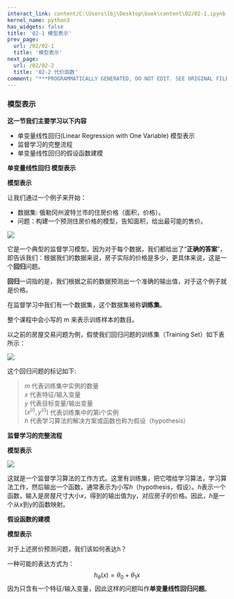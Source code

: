 ```yaml
---
interact_link: content/C:\Users\lbj\Desktop\book\content\02/02-1.ipynb
kernel_name: python3
has_widgets: false
title: '02-1 模型表示'
prev_page:
  url: /02/02-1
  title: '模型表示'
next_page:
  url: /02/02-2
  title: '02-2 代价函数'
comment: "***PROGRAMMATICALLY GENERATED, DO NOT EDIT. SEE ORIGINAL FILES IN /content***"
---
```


### 模型表示

**这一节我们主要学习以下内容**

+ 单变量线性回归(Linear Regression with One Variable) 模型表示
+ 监督学习的完整流程
+ 单变量线性回归的假设函数建模

**单变量线性回归 模型表示**

**模型表示**

让我们通过一个例子来开始：        
+ 数据集: 俄勒冈州波特兰市的住房价格（面积，价格）。   
+ 问题：构建一个预测住房价格的模型，告知面积，给出最可能的售价。  

![](https://i.loli.net/2018/11/29/5bfff6aa4b934.png)

它是一个典型的监督学习模型。因为对于每个数据，我们都给出了“**正确的答案**”，即告诉我们：根据我们的数据来说，房子实际的价格是多少，更具体来说，这是一个**回归**问题。

**回归**一词指的是，我们根据之前的数据预测出一个准确的输出值，对于这个例子就是价格。

在监督学习中我们有一个数据集，这个数据集被称**训练集**。

整个课程中会小写的 m 来表示训练样本的数目。

以之前的房屋交易问题为例，假使我们回归问题的训练集（Training Set）如下表所示：
 
![](https://i.loli.net/2018/11/29/5bfffab31b97a.png)

这个回归问题的标记如下: 
> $m$ 代表训练集中实例的数量      
> $x$ 代表特征/输入变量      
> $y$ 代表目标变量/输出变量      
> $(x^{(i)},y^{(i)})$ 代表训练集中的第i个实例      
> $h$ 代表学习算法的解决方案或函数也称为假设（hypothesis）      

**监督学习的完整流程**

**模型表示**

![](https://i.loli.net/2018/11/29/5bfffb077ef62.png)

这就是一个监督学习算法的工作方式。这里有训练集，把它喂给学习算法，学习算法工作，然后输出一个函数，通常表示为小写$h$（hypothesis，假设）。$h$表示一个函数，输入是房屋尺寸大小$x$，得到的输出值为$y$，对应房子的价格。因此，$h$是一个从x到y的函数映射。 


**假设函数的建模**

**模型表示**

对于上述房价预测问题，我们该如何表达h？ 

 一种可能的表达方式为： 
 $$h_{\theta}(x) = \theta_{0} + \theta_{1}x$$ 
 因为只含有一个特征/输入变量，因此这样的问题叫作**单变量线性回归问题**。 
